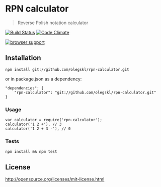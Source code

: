 RPN calculator
==============

> Reverse Polish notation calculator

[![Build Status](https://travis-ci.org/olegskl/rpn-calculator.svg?branch=master)](https://travis-ci.org/olegskl/rpn-calculator)
[![Code Climate](https://codeclimate.com/github/olegskl/rpn-calculator.png)](https://codeclimate.com/github/olegskl/rpn-calculator)

[![browser support](https://ci.testling.com/olegskl/rpn-calculator.png)
](https://ci.testling.com/olegskl/rpn-calculator)

## Installation

    npm install git://github.com/olegskl/rpn-calculator.git

or in package.json as a dependency:

    "dependencies": {
        "rpn-calculator": "git://github.com/olegskl/rpn-calculator.git"
    }

### Usage

    var calculator = require('rpn-calculator');
    calculator('1 2 +'), // 3
    calculator('1 2 + 3 -'), // 0

### Tests

    npm install && npm test

## License

http://opensource.org/licenses/mit-license.html